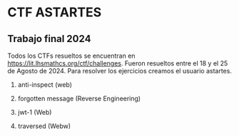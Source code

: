 # CTF ASTARTES
## Trabajo final 2024

Todos los CTFs resueltos se encuentran en https://lit.lhsmathcs.org/ctf/challenges. Fueron resueltos entre el 18 y el 25 de Agosto de 2024. Para resolver los ejercicios creamos el usuario astartes. 

1. anti-inspect (web)

2. forgotten message (Reverse Engineering)

3. jwt-1 (Web)

4. traversed (Webw)